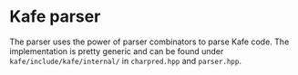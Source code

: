 # Kafe parser

The parser uses the power of parser combinators to parse Kafe code. The implementation is pretty generic and can be found under `kafe/include/kafe/internal/` in `charpred.hpp` and `parser.hpp`.